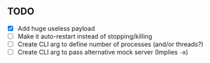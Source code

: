 ## TODO

- [x] Add huge useless payload
- [ ] Make it auto-restart instead of stopping/killing
- [ ] Create CLI arg to define number of processes (and/or threads?)
- [ ] Create CLI arg to pass alternative mock server (Implies `-m`)
